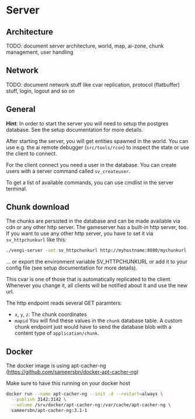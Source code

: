 # Server

## Architecture

TODO: document server architecture, world, map, ai-zone, chunk management, user handling

## Network

TODO: document network stuff like cvar replication, protocol (flatbuffer) stuff, login, logout
and so on

## General

**Hint**: In order to start the server you will need to setup the postgres database. See
the setup documentation for more details.

After starting the server, you will get entities spawned in the world. You can use e.g. the
ai remote debugger (`src/tools/rcon`) to inspect the state or use the client to connect.

For the client connect you need a user in the database. You can create users with a server
command called `sv_createuser`.

To get a list of available commands, you can use cmdlist in the server terminal.

## Chunk download

The chunks are persisted in the database and can be made available via cdn or any other http
server. The gameserver has a built-in http server, too. If you want to use any other http server,
you have to set it via `sv_httpchunkurl` like this:

```bash
./vengi-server -set sv_httpchunkurl http://myhostname:8080/mychunkurl
```

... or export the environment variable SV_HTTPCHUNKURL or add it to your config file (see
setup documentation for more details).

This cvar is one of those that is automatically replicated to the client. Whenever you change it,
all clients will be notified about it and use the new url.

The http endpoint reads several GET paramters:

* `x`, `y`, `z`: The chunk coordinates
* `mapid`
You will find these values in the `chunk` database table. A custom chunk endpoint just would have to
send the database blob with a content type of `application/chunk`.

## Docker

The docker image is using apt-cacher-ng (<https://github.com/sameersbn/docker-apt-cacher-ng>)

Make sure to have this running on your docker host

```bash
docker run --name apt-cacher-ng --init -d --restart=always \
  --publish 3142:3142 \
  --volume /srv/docker/apt-cacher-ng:/var/cache/apt-cacher-ng \
  sameersbn/apt-cacher-ng:3.1-1
```

